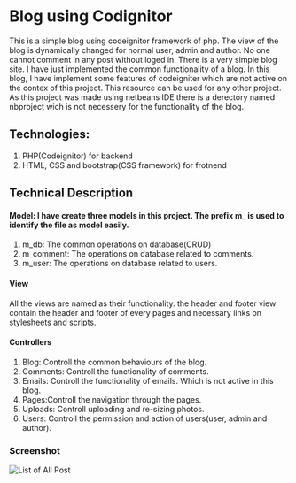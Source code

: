 # Blog using Codignitor
This is a simple blog using codeignitor framework of php. The view of the blog is dynamically changed for normal user, admin and author. No one cannot comment in any post without loged in. There is a very simple blog site. I have just implemented the common functionality of a blog. In this blog, I have implement some features of codeigniter which are not active on the contex of this project. This resource can be used for any other project. As this project was made using netbeans IDE there is a derectory named nbproject wich is not necessery for the functionality of the blog.

## Technologies: 
1. PHP(Codeignitor) for backend
2. HTML, CSS and bootstrap(CSS framework) for frotnend

## Technical Description

#### Model: I have create three models in this project. The prefix m_ is used to identify the file as model easily.
1. m_db: The common  operations on database(CRUD)
2. m_comment: The operations on database related to comments.
3. m_user: The operations on database related to users.


#### View
All the views are named as their functionality. the header and footer view contain the header and footer of every pages and necessary links on stylesheets and scripts.


#### Controllers
1. Blog: Controll the common behaviours of the blog.
2. Comments: Controll the functionality of comments.
3. Emails: Controll the functionality of emails. Which is not active in this blog.
4. Pages:Controll the navigation through the pages.
5. Uploads: Controll uploading and re-sizing photos.
6. Users: Controll the permission and action of users(user, admin and author).

### Screenshot
![List of All Post](https://cloud.githubusercontent.com/assets/7629427/22406304/337a220e-e67b-11e6-981f-d5f14f0352a5.png)
